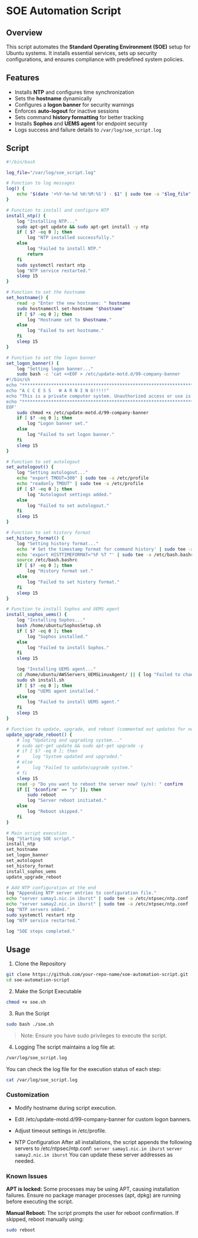 # SOE Automation Script

## Overview
This script automates the **Standard Operating Environment (SOE)** setup for Ubuntu systems. It installs essential services, sets up security configurations, and ensures compliance with predefined system policies.

## Features
- Installs **NTP** and configures time synchronization
- Sets the **hostname** dynamically
- Configures a **logon banner** for security warnings
- Enforces **auto-logout** for inactive sessions
- Sets command **history formatting** for better tracking
- Installs **Sophos** and **UEMS agent** for endpoint security
- Logs success and failure details to `/var/log/soe_script.log`

## Script

```bash
#!/bin/bash

log_file="/var/log/soe_script.log"

# Function to log messages
log() {
    echo "$(date '+%Y-%m-%d %H:%M:%S') - $1" | sudo tee -a "$log_file"
}

# Function to install and configure NTP
install_ntp() {
    log "Installing NTP..."
    sudo apt-get update && sudo apt-get install -y ntp
    if [ $? -eq 0 ]; then
        log "NTP installed successfully."
    else
        log "Failed to install NTP."
        return
    fi
    sudo systemctl restart ntp
    log "NTP service restarted."
    sleep 15
}

# Function to set the hostname
set_hostname() {
    read -p "Enter the new hostname: " hostname
    sudo hostnamectl set-hostname "$hostname"
    if [ $? -eq 0 ]; then
        log "Hostname set to $hostname."
    else
        log "Failed to set hostname."
    fi
    sleep 15
}

# Function to set the logon banner
set_logon_banner() {
    log "Setting logon banner..."
    sudo bash -c 'cat <<EOF > /etc/update-motd.d/99-company-banner
#!/bin/sh
echo "********************************************************************************"
echo "A C C E S S   W A R N I N G!!!!!"
echo "This is a private computer system. Unauthorized access or use is prohibited and only authorized users are permitted. Use of this system constitutes consent to monitoring at all times and user should have no expectation of privacy. Unauthorized access or violations of security regulations is unlawful and hence if monitoring reveals either of it, appropriate disciplinary action will be taken against the users violating security regulations or making unauthorized use of this system."
echo "********************************************************************************"
EOF'
    sudo chmod +x /etc/update-motd.d/99-company-banner
    if [ $? -eq 0 ]; then
        log "Logon banner set."
    else
        log "Failed to set logon banner."
    fi
    sleep 15
}

# Function to set autologout
set_autologout() {
    log "Setting autologout..."
    echo "export TMOUT=300" | sudo tee -a /etc/profile
    echo "readonly TMOUT" | sudo tee -a /etc/profile
    if [ $? -eq 0 ]; then
        log "Autologout settings added."
    else
        log "Failed to set autologout."
    fi
    sleep 15
}

# Function to set history format
set_history_format() {
    log "Setting history format..."
    echo '# Set the timestamp format for command history' | sudo tee -a /etc/bash.bashrc
    echo 'export HISTTIMEFORMAT="%F %T "' | sudo tee -a /etc/bash.bashrc
    source /etc/bash.bashrc
    if [ $? -eq 0 ]; then
        log "History format set."
    else
        log "Failed to set history format."
    fi
    sleep 15
}

# Function to install Sophos and UEMS agent
install_sophos_uems() {
    log "Installing Sophos..."
    bash /home/ubuntu/SophosSetup.sh
    if [ $? -eq 0 ]; then
        log "Sophos installed."
    else
        log "Failed to install Sophos."
    fi
    sleep 15

    log "Installing UEMS agent..."
    cd /home/ubuntu/AWSServers_UEMSLinuxAgent/ || { log "Failed to change directory to UEMS agent."; return; }
    sudo sh install.sh
    if [ $? -eq 0 ]; then
        log "UEMS agent installed."
    else
        log "Failed to install UEMS agent."
    fi
    sleep 15
}

# Function to update, upgrade, and reboot (commented out updates for now)
update_upgrade_reboot() {
    # log "Updating and upgrading system..."
    # sudo apt-get update && sudo apt-get upgrade -y
    # if [ $? -eq 0 ]; then
    #     log "System updated and upgraded."
    # else
    #     log "Failed to update/upgrade system."
    # fi
    sleep 15
    read -p "Do you want to reboot the server now? (y/n): " confirm
    if [[ "$confirm" == "y" ]]; then
        sudo reboot
        log "Server reboot initiated."
    else
        log "Reboot skipped."
    fi
}

# Main script execution
log "Starting SOE script."
install_ntp
set_hostname
set_logon_banner
set_autologout
set_history_format
install_sophos_uems
update_upgrade_reboot

# Add NTP configuration at the end
log "Appending NTP server entries to configuration file."
echo "server samay1.nic.in iburst" | sudo tee -a /etc/ntpsec/ntp.conf
echo "server samay2.nic.in iburst" | sudo tee -a /etc/ntpsec/ntp.conf
log "NTP servers added."
sudo systemctl restart ntp
log "NTP service restarted."

log "SOE steps completed."
```

## Usage

1. Clone the Repository

```sh
git clone https://github.com/your-repo-name/soe-automation-script.git
cd soe-automation-script
```

2. Make the Script Executable
```sh
chmod +x soe.sh
```

3. Run the Script
```sh
sudo bash ./soe.sh
```

> Note: Ensure you have sudo privileges to execute the script.

4. Logging
The script maintains a log file at:
```sh
/var/log/soe_script.log
```

You can check the log file for the execution status of each step:

```sh
cat /var/log/soe_script.log
```

### Customization
- Modify hostname during script execution.

- Edit /etc/update-motd.d/99-company-banner for custom logon banners.

- Adjust timeout settings in /etc/profile.

- NTP Configuration
After all installations, the script appends the following servers to /etc/ntpsec/ntp.conf:
`server samay1.nic.in iburst`
`server samay2.nic.in iburst`
You can update these server addresses as needed.

### Known Issues
**APT is locked:** Some processes may be using APT, causing installation failures. Ensure no package manager processes (apt, dpkg) are running before executing the script.

**Manual Reboot:** The script prompts the user for reboot confirmation. If skipped, reboot manually using:

```sh
sudo reboot
```
